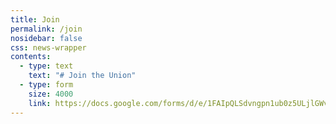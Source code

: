 ```yaml
---
title: Join
permalink: /join
nosidebar: false
css: news-wrapper
contents:
  - type: text
    text: "# Join the Union"
  - type: form
    size: 4000
    link: https://docs.google.com/forms/d/e/1FAIpQLSdvngpn1ub0z5ULjlGWvw04U0qAuJJ4iZYHZMB5tsCxngZuuw/viewform?embedded=true
---
```

